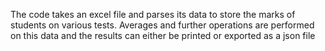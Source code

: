 The code takes an excel file and parses its data to store the marks of students on various tests. Averages and further operations are performed on this data and the results
can either be printed or exported as a json file 

